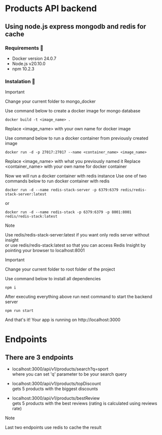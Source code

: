 #  Products API backend
## Using node.js express mongodb and redis for cache

### Requirements 🛒
- Docker version 24.0.7
- Node.js v20.10.0
- npm 10.2.3

### Instalation 🔨
> [!IMPORTANT]
> Change your current folder to mongo_docker


Use command below to create a docker image for mongo database
```
docker build -t <image_name> .
```
Replace <image_name> with your own name for docker image

Use command below to run a docker container from previously created image
```
docker run -d -p 27017:27017 --name <container_name> <image_name>
```
Replace <image_name> with what you previously named it
Replace <container_name> with your own name for docker container

Now we will run a docker container with redis instance 
Use one of two commands below to run docker container with redis
```
docker run -d --name redis-stack-server -p 6379:6379 redis/redis-stack-server:latest
```
or
```
docker run -d --name redis-stack -p 6379:6379 -p 8001:8001 redis/redis-stack:latest
```
> [!NOTE]
> Use redis/redis-stack-server:latest if you want only redis server without insight <br />
> or use redis/redis-stack:latest so that you can access Redis Insight by pointing your browser to localhost:8001

> [!IMPORTANT]
> Change your current folder to root folder of the project <br />

Use command below to install all dependencies
```
npm i
```

After executing everything above run next command to start the backend server
```
npm run start
```
And that's it!
Your app is running on http://localhost:3000
# Endpoints
## There are 3 endpoints
- localhost:3000/api/v1/products/search?q=sport <br />
  where you can set 'q' parameter to be your search query

- localhost:3000/api/v1/products/topDiscount <br />
  gets 5 products with the biggest discounts

- localhost:3000/api/v1/products/bestReview <br />
  gets 5 products with the best reviews (rating is calculated using reviews rate)

> [!NOTE]
> Last two endpoints use redis to cache the result

